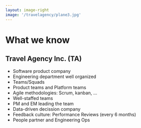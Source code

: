 ```yaml
---
layout: image-right
image: '/travelagency/plane3.jpg'
---
```


# What we know

## Travel Agency Inc. (TA)

* Software product company
* Engineering department well organized
* Teams/Squads
* Product teams and Platform teams
* Agile methodologies: Scrum, kanban, ...
* Well-staffed teams
* PM and EM leading the team
* Data-driven decission company
* Feedback culture: Performance Reviews (every 6 months)
* People partner and Engineering Ops
